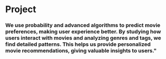 # Project
### We use probability and advanced algorithms to predict movie preferences, making user experience better. By studying how users interact with movies and analyzing genres and tags, we find detailed patterns. This helps us provide personalized movie recommendations, giving valuable insights to users."
